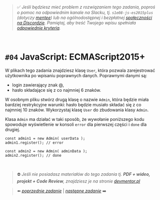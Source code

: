 > :white_check_mark: *Jeśli będziesz mieć problem z rozwiązaniem tego zadania, poproś o pomoc na odpowiednim kanale na Slacku, tj. `s1e08-js-es2015plus` (dotyczy [mentee](https://devmentor.pl/mentoring-javascript/)) lub na ogólnodostępnej i bezpłatnej [społeczności na Discordzie](https://devmentor.pl/discord). Pamiętaj, aby treść Twojego wpisu spełniała [odpowiednie kryteria](https://devmentor.pl/jak-prosic-o-pomoc/).*

&nbsp;

# `#04` JavaScript: ECMAScript2015+

W plikach tego zadania znajdziesz klasę `User`, która pozwala zarejestrować użytkownika po wpisaniu poprawnych danych. Poprawnymi danymi są:
- login zawierający znak @,
- hasło składające się z co najmniej 6 znaków.

W osobnym pliku stwórz drugą klasę o nazwie `Admin`, która będzie miała bardziej restrykcyjne warunki: hasło będzie musiało składać się z co najmniej 10 znaków. Wykorzystaj klasę `User` do zbudowania klasy `Admin`.

Klasa `Admin` ma działać w taki sposób, że wywołanie poniższego kodu spowoduje wyświetlenie w konsoli `error` dla pierwszej części i `done` dla drugiej.

```
const admin1 = new Admin( userData );
admin1.register(); // error

const admin2 = new Admin( adminData );
admin2.register(); // done
```

&nbsp;
> :no_entry: *Jeśli nie posiadasz materiałów do tego zadania tj. **PDF + wideo, projekt + Code Review**, znajdziesz je na stronie [devmentor.pl](https://devmentor.pl/workshop-js-es2015plus/)*

> :arrow_left: [*poprzednie zadanie*](./../03) | [*następne zadanie*](./../05) :arrow_right:
